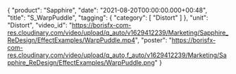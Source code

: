 {
   "product": "Sapphire",
   "date": "2021-08-20T00:00:00.000+00:48",  
   "title": "S_WarpPuddle",
   "tagging": {
   "category": [
      "Distort"
    ]
   },
   "unit": "Distort",
   "video_id": "https://borisfx-com-res.cloudinary.com/video/upload/q_auto/v1629412239/Marketing/Sapphire_ReDesign/EffectExamples/WarpPuddle.mp4",
   "poster": "https://borisfx-com-res.cloudinary.com/video/upload/q_auto,f_auto/v1629412239/Marketing/Sapphire_ReDesign/EffectExamples/WarpPuddle.png"
}